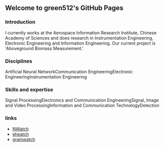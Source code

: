 ## Welcome to green512's GitHub Pages

### Introduction
I currently works at the Aerospace Information Research Institute, Chinese Academy of Sciences and does research in Instrumentation Engineering, Electronic Engineering and Information Engineering. Our current project is 'Aboveground Biomass Measurement.'

### Disciplines
Artificial Neural NetworkCommunication EngineeringElectronic EngineeringInstrumentation Engineering

### Skills and expertise
Signal ProcessingElectronics and Communication EngineeringSignal, Image and Video ProcessingInformation and Communication TechnologyDetection

### links
- [NWatch](http://www.etwatch.cn:8085/index2.html)
- [etwatch](http://www.etwatch.cn)
- [grainwatch](http://210.72.26.39)

